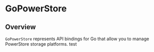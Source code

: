 # GoPowerStore

## Overview
```GoPowerStore``` represents API bindings for Go that allow you to manage PowerStore storage platforms. 
test


